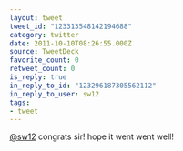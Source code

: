 ```yaml
---
layout: tweet
tweet_id: "123313548142194688"
category: twitter
date: 2011-10-10T08:26:55.000Z
source: TweetDeck
favorite_count: 0
retweet_count: 0
is_reply: true
in_reply_to_id: "123296187305562112"
in_reply_to_user: sw12
tags:
- tweet
---
```


[@sw12](https://twitter.com/@sw12) congrats sir! hope it went went well!
